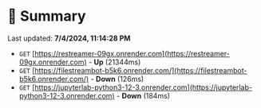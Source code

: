 # 📖 Summary
Last updated: **7/4/2024, 11:14:28 PM**

- `GET` [https://restreamer-09gx.onrender.com](https://restreamer-09gx.onrender.com) - **Up** (21344ms)
- `GET` [https://filestreambot-b5k6.onrender.com/](https://filestreambot-b5k6.onrender.com/) - **Down** (126ms)
- `GET` [https://jupyterlab-python3-12-3.onrender.com](https://jupyterlab-python3-12-3.onrender.com) - **Down** (184ms)

